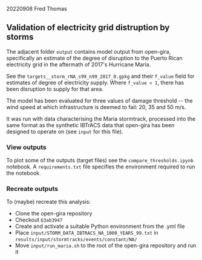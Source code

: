 20220908
Fred Thomas

## Validation of electricity grid distruption by storms

The adjacent folder `output` contains model output from open-gira, specifically
an estimate of the degree of disruption to the Puerto Rican electricity grid in
the aftermath of 2017's Hurricane Maria.

See the `targets__storm_rNA_s99_n99_2017_0.gpkg` and their `f_value` field for
estimates of degree of electricity supply. Where `f_value < 1`, there has been
disruption to supply for that area.

The model has been evaluated for three values of damage threshold -- the wind
speed at which infrastructure is deemed to fail: 20, 35 and 50 m/s.

It was run with data characterising the Maria stormtrack, processed into the
same format as the synthetic IBTrACS data that open-gira has been designed to
operate on (see `input` for this file).

### View outputs

To plot some of the outputs (target files) see the `compare_thresholds.ipynb`
notebook. A `requirements.txt` file specifies the environment required to run
the notebook.

### Recreate outputs

To (maybe) recreate this analysis:
- Clone the open-gira repository
- Checkout `63ab3947`
- Create and activate a suitable Python environment from the .yml file
- Place `input/STORM_DATA_IBTRACS_NA_1000_YEARS_99.txt` in
  `results/input/stormtracks/events/constant/NA/`
- Move `input/run_maria.sh` to the root of the open-gira repository and run it
